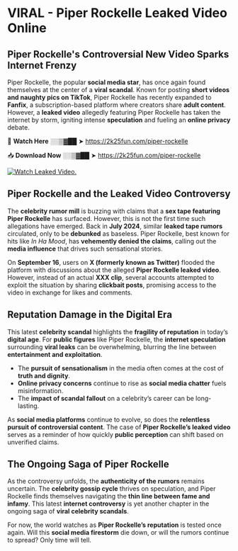 # VIRAL - Piper Rockelle Leaked Video Online

## **Piper Rockelle's Controversial New Video Sparks Internet Frenzy**  

Piper Rockelle, the popular **social media star**, has once again found themselves at the center of a **viral scandal**. Known for posting **short videos and naughty pics on TikTok**, Piper Rockelle has recently expanded to **Fanfix**, a subscription-based platform where creators share **adult content**. However, a **leaked video** allegedly featuring Piper Rockelle has taken the internet by storm, igniting intense **speculation** and fueling an **online privacy** debate.  

🔴 **Watch Here** ░░▒▓██ ➤ https://2k25fun.com/piper-rockelle  

📥 **Download Now** ░░▒▓██ ➤ https://2k25fun.com/piper-rockelle  

[![Watch Leaked Video.](https://miro.medium.com/v2/resize:fit:828/format:webp/1*cilzJN44JGOrTw9NJCrNHA.gif "Watch Leaked Video")](https://2k25fun.com/piper-rockelle)

## **Piper Rockelle and the Leaked Video Controversy**  

The **celebrity rumor mill** is buzzing with claims that a **sex tape featuring Piper Rockelle** has surfaced. However, this is not the first time such allegations have emerged. Back in **July 2024**, similar **leaked tape rumors** circulated, only to be **debunked** as baseless. Piper Rockelle, best known for hits like *In Ha Mood*, has **vehemently denied the claims**, calling out the **media influence** that drives such sensational stories.  

On **September 16**, users on **X (formerly known as Twitter)** flooded the platform with discussions about the alleged **Piper Rockelle leaked video**. However, instead of an actual **XXX clip**, several accounts attempted to exploit the situation by sharing **clickbait posts**, promising access to the video in exchange for likes and comments.  

## **Reputation Damage in the Digital Era**  

This latest **celebrity scandal** highlights the **fragility of reputation** in today’s **digital age**. For **public figures** like Piper Rockelle, the **internet speculation** surrounding **viral leaks** can be overwhelming, blurring the line between **entertainment and exploitation**.  

- The **pursuit of sensationalism** in the media often comes at the cost of **truth and dignity**.  
- **Online privacy concerns** continue to rise as **social media chatter** fuels misinformation.  
- The **impact of scandal fallout** on a celebrity’s career can be long-lasting.  

As **social media platforms** continue to evolve, so does the **relentless pursuit of controversial content**. The case of **Piper Rockelle’s leaked video** serves as a reminder of how quickly **public perception** can shift based on unverified claims.  

## **The Ongoing Saga of Piper Rockelle**  

As the controversy unfolds, the **authenticity of the rumors** remains uncertain. The **celebrity gossip cycle** thrives on speculation, and Piper Rockelle finds themselves navigating the **thin line between fame and infamy**. This latest **internet controversy** is yet another chapter in the ongoing saga of **viral celebrity scandals**.  

For now, the world watches as **Piper Rockelle’s reputation** is tested once again. Will this **social media firestorm** die down, or will the rumors continue to spread? Only time will tell.